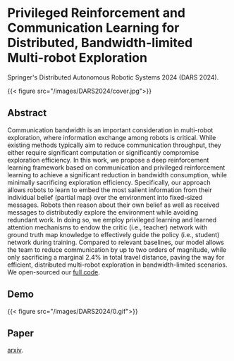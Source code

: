 # Privileged Reinforcement and Communication Learning for Distributed, Bandwidth-limited Multi-robot Exploration

Springer's Distributed Autonomous Robotic Systems 2024 (DARS 2024).
<!--more-->
{{< figure src="/images/DARS2024/cover.jpg">}}
## Abstract
Communication bandwidth is an important consideration in multi-robot
exploration, where information exchange among robots is critical. While
existing methods typically aim to reduce communication throughput, they
either require significant computation or significantly compromise
exploration efficiency. In this work, we propose a deep reinforcement
learning framework based on communication and privileged reinforcement
learning to achieve a significant reduction in bandwidth consumption,
while minimally sacrificing exploration efficiency. Specifically, our
approach allows robots to learn to embed the most salient information
from their individual belief (partial map) over the environment into
fixed-sized messages. Robots then reason about their own belief as well
as received messages to distributedly explore the environment while
avoiding redundant work. In doing so, we employ privileged learning and
learned attention mechanisms to endow the critic (i.e., teacher) network
with ground truth map knowledge to effectively guide the policy (i.e.,
student) network during training. Compared to relevant baselines, our
model allows the team to reduce communication by up to two orders of
magnitude, while only sacrificing a marginal 2.4% in total travel
distance, paving the way for efficient, distributed multi-robot
exploration in bandwidth-limited scenarios. We open-sourced our <a href="https://github.com/marmotlab/Bandwidth-Limited-Multi-Robot-Exploration">full code</a>.

## Demo
{{< figure src="/images/DARS2024/0.gif">}}

## Paper
<a href="https://arxiv.org/abs/2407.20203">arxiv</a>.

